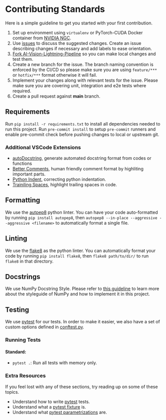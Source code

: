 # Contributing Standards

Here is a simple guideline to get you started with your first contribution.

1. Set up environment using `virtualenv` or PyTorch-CUDA Docker container from [NVIDIA NGC](https://catalog.ngc.nvidia.com/orgs/nvidia/containers/pytorch).
2. Use [issues](https://github.com/KalbeDigitalLab/AI-Vision-Lightning-Pipeline/issues) to discuss the suggested changes. Create an issue describing changes if necessary and add labels to ease orientation.
3. [Fork AI-Vision-Lightning-Pipeline](https://help.github.com/articles/fork-a-repo/) so you can make local changes and test them.
4. Create a new branch for the issue. The branch naming convention is enforced by the CI/CD so please make sure you are using `feature/***` or `hotfix/***` format otherwise it will fail.
5. Implement your changes along with relevant tests for the issue. Please make sure you are covering unit, integration and e2e tests where required.
6. Create a pull request against **main** branch.

## Requirements

Run `pip install -r requirements.txt` to install all dependencies needed to run this project. Run `pre-commit install` to setup `pre-commit` runners and enable pre-commit check before pushing changes to local or upstream git.

### Additional VSCode Extensions

- [autoDocstring](https://marketplace.visualstudio.com/items?itemName=njpwerner.autodocstring), generate automated docstring format from codes or functions
- [Better Comments](https://marketplace.visualstudio.com/items?itemName=aaron-bond.better-comments), human friendly comment format by highliting important parts.
- [Python Indent](https://marketplace.visualstudio.com/items?itemName=KevinRose.vsc-python-indent), correcting python indentation.
- [Trainiling Spaces](https://marketplace.visualstudio.com/items?itemName=shardulm94.trailing-spaces), highlight trailing spaces in code.

## Formatting

We use the [autpep8](https://pypi.org/project/autopep8/) python linter. You can have your code auto-formatted by
running `pip install autopep8`, then `autopep8 --in-place --aggressive --aggressive <filename>` to automatically format a single file.

## Linting

We use the [flake8](https://pypi.org/project/flake8/) as the python linter. You can automatically format your code by running `pip install flake8`, then `flake8 path/to/dir/` to run `flake8` in that directory.

## Docstrings

We use NumPy Docstring Style. Please refer
to [this guideline](https://numpydoc.readthedocs.io/en/latest/format.html) to learn more about the styleguide of NumPy and how to implement it in this project.

## Testing

We use [pytest](https://docs.pytest.org/en/6.2.x/) for our tests. In order to make it easier, we also have a set of custom options defined in [conftest.py](conftest.py).

### Running Tests

#### Standard:

- `pytest .`: Run all tests with memory only.

### Extra Resources

If you feel lost with any of these sections, try reading up on some of these topics.

- Understand how to write [pytest](https://docs.pytest.org/en/6.2.x/) tests.
- Understand what a [pytest fixture](https://docs.pytest.org/en/6.2.x/fixture.html) is.
- Understand what [pytest parametrizations](https://docs.pytest.org/en/6.2.x/parametrize.html) are.
